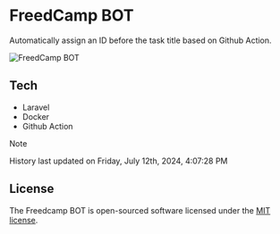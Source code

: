 # FreedCamp BOT

Automatically assign an ID before the task title based on Github Action.

![FreedCamp BOT](https://repository-images.githubusercontent.com/737932867/7d34798b-2680-471c-b089-a78a718d3d6a)

## Tech

- Laravel
- Docker
- Github Action

> [!NOTE]  
> History last updated on Friday, July 12th, 2024, 4:07:28 PM

## License

The Freedcamp BOT is open-sourced software licensed under the [MIT license](https://opensource.org/licenses/MIT).
